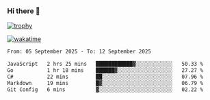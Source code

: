 ### Hi there 👋

[![trophy](https://github-profile-trophy.vercel.app/?username=cxnky&theme=dracula)](https://github.com/ryo-ma/github-profile-trophy)

[![wakatime](https://wakatime.com/badge/user/1c39c599-5497-41b9-a5be-2c4676e7fd23.svg)](https://wakatime.com/@1c39c599-5497-41b9-a5be-2c4676e7fd23)
<!--START_SECTION:waka-->

```txt
From: 05 September 2025 - To: 12 September 2025

JavaScript   2 hrs 25 mins   ████████████▓░░░░░░░░░░░░   50.33 %
Go           1 hr 18 mins    ██████▓░░░░░░░░░░░░░░░░░░   27.27 %
C#           22 mins         ██░░░░░░░░░░░░░░░░░░░░░░░   07.96 %
Markdown     19 mins         █▓░░░░░░░░░░░░░░░░░░░░░░░   06.79 %
Git Config   6 mins          ▓░░░░░░░░░░░░░░░░░░░░░░░░   02.22 %
```

<!--END_SECTION:waka-->
